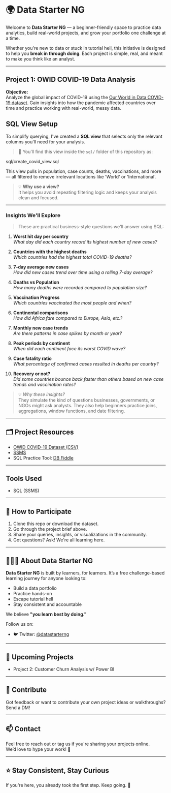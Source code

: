 # 🌍 Data Starter NG

Welcome to **Data Starter NG** — a beginner-friendly space to practice data analytics, build real-world projects, and grow your portfolio one challenge at a time.

Whether you're new to data or stuck in tutorial hell, this initiative is designed to help you **break in through doing**. Each project is simple, real, and meant to make you think like an analyst.

---

## Project 1: OWID COVID-19 Data Analysis

**Objective:**  
Analyze the global impact of COVID-19 using the [Our World in Data COVID-19 dataset](https://ourworldindata.org/covid-deaths). Gain insights into how the pandemic affected countries over time and practice working with real-world, messy data.

## SQL View Setup

To simplify querying, I've created a **SQL view** that selects only the relevant columns you'll need for your analysis.

> 📄 You'll find this view inside the `sql/` folder of this repository as:

sql/create_covid_view.sql

This view pulls in population, case counts, deaths, vaccinations, and more — all filtered to remove irrelevant locations like 'World' or 'International'.

> 💡 **Why use a view?**  
It helps you avoid repeating filtering logic and keeps your analysis clean and focused.

---

### Insights We'll Explore

> These are practical business-style questions we'll answer using SQL:

1. **Worst hit day per country**  
   _What day did each country record its highest number of new cases?_

2. **Countries with the highest deaths**  
   _Which countries had the highest total COVID-19 deaths?_

3. **7-day average new cases**  
   _How did new cases trend over time using a rolling 7-day average?_

4. **Deaths vs Population**  
   _How many deaths were recorded compared to population size?_

5. **Vaccination Progress**  
   _Which countries vaccinated the most people and when?_

6. **Continental comparisons**  
   _How did Africa fare compared to Europe, Asia, etc.?_

7. **Monthly new case trends**  
   _Are there patterns in case spikes by month or year?_

8. **Peak periods by continent**  
   _When did each continent face its worst COVID wave?_

9. **Case fatality ratio**  
   _What percentage of confirmed cases resulted in deaths per country?_

10. **Recovery or not?**  
   _Did some countries bounce back faster than others based on new case trends and vaccination rates?_

> 💡 *Why these insights?*  
They simulate the kind of questions businesses, governments, or NGOs might ask analysts. They also help beginners practice joins, aggregations, window functions, and date filtering.

---

## 🗂️ Project Resources

- [OWID COVID-19 Dataset (CSV)](https://github.com/owid/covid-19-data/tree/master/public/data)
- [SSMS](https://learn.microsoft.com/en-us/ssms/install/install)
- SQL Practice Tool: [DB Fiddle](https://www.db-fiddle.com/)

---

## Tools Used

- SQL (SSMS)

---

## 💬 How to Participate

1. Clone this repo or download the dataset.
2. Go through the project brief above.
3. Share your queries, insights, or visualizations in the community.
4. Got questions? Ask! We're all learning here.

---

## 🧑🏽‍💻 About Data Starter NG

**Data Starter NG** is built by learners, for learners. It’s a free challenge-based learning journey for anyone looking to:
- Build a data portfolio
- Practice hands-on
- Escape tutorial hell
- Stay consistent and accountable

We believe **"you learn best by doing."**

Follow us on:
- 🐦 Twitter: [@datastarterng](https://twitter.com/datastarterng)

---

## 📌 Upcoming Projects

- Project 2: Customer Churn Analysis w/ Power BI

---

## 🤝 Contribute

Got feedback or want to contribute your own project ideas or walkthroughs?  
Send a DM!

---

## 📫 Contact

Feel free to reach out or tag us if you're sharing your projects online.  
We’d love to hype your work! 💪

---

## ⭐ Stay Consistent, Stay Curious

If you're here, you already took the first step. Keep going. 🚀

